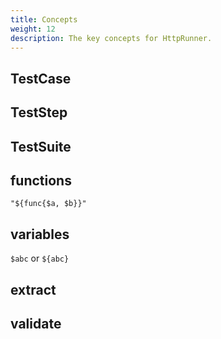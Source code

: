 ```yaml
---
title: Concepts
weight: 12
description: The key concepts for HttpRunner.
---
```


## TestCase

## TestStep

## TestSuite

## functions

```
"${func{$a, $b}}"
```

## variables

`$abc` or `${abc}`

## extract

## validate
